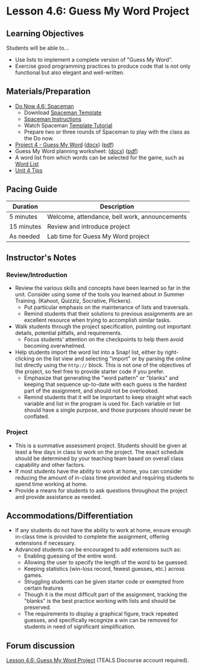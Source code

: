 # Lesson 4.6: Guess My Word Project

## Learning Objectives

Students will be able to...

- Use lists to implement a complete version of "Guess My Word".
- Exercise good programming practices to produce code that is not only functional but also elegant and well-written.

## Materials/Preparation

- [Do Now 4.6: Spaceman](do_now_46.md)
  - Download [Spaceman Template](https://github.com/TEALSK12/introduction-to-computer-science/raw/master/slidedecks/spaceman.pptx)
  - [Spaceman Instructions](https://tekhnologic.wordpress.com/2017/03/01/spaceman-an-alternative-to-hangman/)
  - Watch Spaceman [Template Tutorial](https://videopress.com/v/Fk5cYswc)
  - Prepare two or three rounds of Spaceman to play with the class as the Do now.
- [Project 4 - Guess My Word](project_4.md) ([docx](https://github.com/TEALSK12/introduction-to-computer-science/blob/master/Unit%204%20Word/Project%204%20Guessmyword.docx?raw=true)) ([pdf](https://github.com/TEALSK12/introduction-to-computer-science/raw/master/Unit%204%20PDF/Project%204%20Guessmyword.pdf))
- Guess My Word planning worksheet: ([docx](https://github.com/TEALSK12/introduction-to-computer-science/raw/master/Projects/Projects%20Word/Project_4_Guessmyword_Planning_Worksheet.docx)) ([pdf](https://github.com/TEALSK12/introduction-to-computer-science/raw/master/Projects/Projects%20PDF/Project_4_Guessmyword_Planning_Worksheet.pdf))
- A word list from which words can be selected for the game, such as [Word List][]
- [Unit 4 Tips](unit_4_tips.md)

## Pacing Guide

| Duration   | Description                                   |
| ---------- | --------------------------------------------- |
| 5 minutes  | Welcome, attendance, bell work, announcements |
| 15 minutes | Review and introduce project                  |
| As needed  | Lab time for Guess My Word project            |

## Instructor's Notes

### Review/Introduction

- Review the various skills and concepts have been learned so far in the unit. Consider using some of the tools you learned about in Summer Training. (Kahoot, Quizziz, Socrative, Plickers).
  - Put particular emphasis on the maintenance of lists and traversals.
  - Remind students that their solutions to previous assignments are an excellent resource when trying to accomplish similar tasks.
- Walk students through the project specification, pointing out important details, potential pitfalls, and requirements.
  - Focus students' attention on the checkpoints to help them avoid becoming overwhelmed.
- Help students import the word list into a Snap! list, either by right-clicking on the list view and selecting "import" or by parsing the online list directly using the `http://` block.  This is not one of the objectives of the project, so feel free to provide starter code if you prefer.
  - Emphasize that generating the "word pattern" or "blanks" and keeping that sequence up-to-date with each guess is the hardest part of the assignment, and should not be overlooked.
  - Remind students that it will be important to keep straight what each variable and list in the program is used for.  Each variable or list should have a single purpose, and those purposes should never be conflated.

### Project

- This is a summative assessment project.  Students should be given at least a few days in class to work on the project.  The exact schedule should be determined by your teaching team based on overall class capability and other factors.
- If most students have the ability to work at home, you can consider reducing the amount of in-class time provided and requiring students to spend time working at home.
- Provide a means for students to ask questions throughout the project and provide assistance as needed.

## Accommodations/Differentiation

- If any students do not have the ability to work at home, ensure enough in-class time is provided to complete the assignment, offering extensions if necessary.
- Advanced students can be encouraged to add extensions such as:
  - Enabling guessing of the entire word.
  - Allowing the user to specify the length of the word to be guessed.
  - Keeping statistics (win-loss record, fewest guesses, etc.) across games.
  - Struggling students can be given starter code or exempted from certain features
  - Though it is the most difficult part of the assignment, tracking the "blanks" is the best practice working with lists and should be preserved.  
  - The requirements to display a graphical figure, track repeated guesses, and specifically recognize a win can be removed for students in need of significant simplification.

## Forum discussion

[Lesson 4.6: Guess My Word Project](http://forums.tealsk12.org/c/intro-unit-4-lists/lesson-4-6-hangman-project) (TEALS Discourse account required).</a>

[Word List]: wordlist.txt
